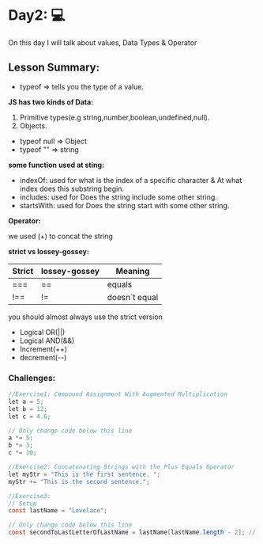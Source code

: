 # Day2: 💻
 On this day I will talk about values, Data Types & Operator


## Lesson Summary:
 - typeof => tells you the type of a value.
  
 **JS has two kinds of Data:**
  1. Primitive types(e.g string,number,boolean,undefined,null).
  2. Objects.
  - typeof null => Object
  - typeof "" => string

 **some function used at sting:**
 
 - indexOf: used for what is the index of a specific character & At what index does this substring begin.
 - includes: used for Does the string include some other string.
 - startsWith: used for Does the string start with some other string.

  **Operator:** 
  
  we used (+) to concat the string
  
  **strict vs lossey-gossey:**

| Strict | lossey-gossey | Meaning |
| ----------- | ----------- |  -----------|
| === | == | equals |
| !== | != | doesn`t equal |

you should almost always use the strict version

- Logical OR(||)
- Logical AND(&&)
- Increment(++)
- decrement(--)

  
### Challenges:

```java script
//Exercise1: Compound Assignment With Augmented Multiplication
let a = 5;
let b = 12;
let c = 4.6;

// Only change code below this line
a *= 5;
b *= 3;
c *= 10;

//Exercise2: Concatenating Strings with the Plus Equals Operator
let myStr = "This is the first sentence. ";
myStr += "This is the second sentence.";

//Exercise3:
// Setup
const lastName = "Lovelace";

// Only change code below this line
const secondToLastLetterOfLastName = lastName[lastName.length - 2]; // Change this line

```



  
    
